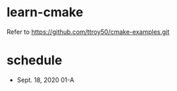 # learn-cmake
Refer to https://github.com/ttroy50/cmake-examples.git 

# schedule
* Sept. 18, 2020 01-A
